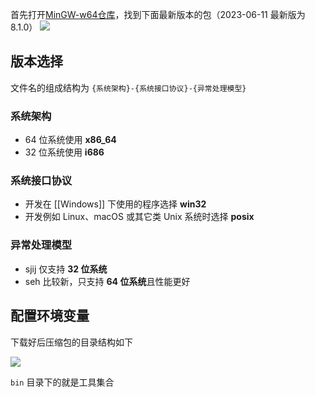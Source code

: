 
首先打开[MinGW-w64仓库](https://sourceforge.net/projects/mingw-w64/files/)，找到下面最新版本的包（2023-06-11 最新版为 8.1.0）
![](https://vercel-proxy.norah1to.com/proxy/raw.githubusercontent.com/NoraH1to/cdn/master/img/20230611211407.png)

## 版本选择

文件名的组成结构为 `{系统架构}-{系统接口协议}-{异常处理模型}`

### 系统架构

- 64 位系统使用 **x86_64**
- 32 位系统使用 **i686**

### 系统接口协议

- 开发在 [[Windows]] 下使用的程序选择 **win32**
- 开发例如 Linux、macOS 或其它类 Unix 系统时选择 **posix**

### 异常处理模型

- sjij 仅支持 **32 位系统**
- seh 比较新，只支持 **64 位系统**且性能更好

## 配置环境变量

下载好后压缩包的目录结构如下

![](https://vercel-proxy.norah1to.com/proxy/raw.githubusercontent.com/NoraH1to/cdn/master/img/20230611212238.png)

`bin` 目录下的就是工具集合
